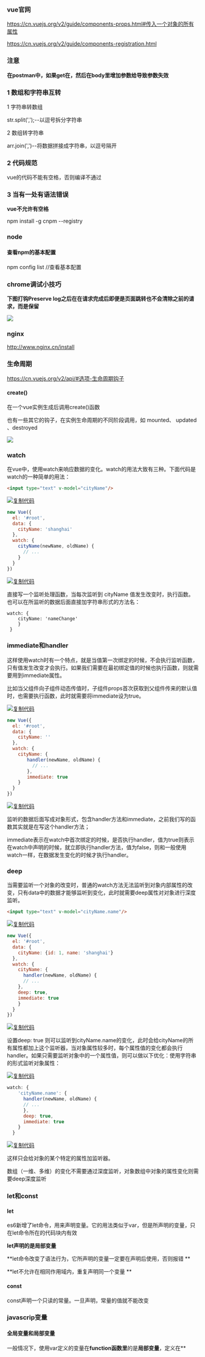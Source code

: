 

### vue官网

https://cn.vuejs.org/v2/guide/components-props.html#传入一个对象的所有属性

https://cn.vuejs.org/v2/guide/components-registration.html

### 注意 

**在postman中，如果get在，然后在body里增加参数给导致参数失效**

### 1 数组和字符串互转

1 字符串转数组

str.split(',');--以逗号拆分字符串

2 数组转字符串

arr.join(',')--将数据拼接成字符串，以逗号隔开

### 2 代码规范

vue的代码不能有空格，否则编译不通过



### 3 当有一处有语法错误

**vue不允许有空格**

npm install -g cnpm --registry



### node

#### 查看npm的基本配置

npm config list //查看基本配置

### chrome调试小技巧

**下图打钩Preserve log之后在在请求完成后即便是页面跳转也不会清除之前的请求，而是保留**

![](D:\note\note\images\chrome调试小技巧.png)



### nginx

http://www.nginx.cn/install



### 生命周期

https://cn.vuejs.org/v2/api/#选项-生命周期钩子

#### create()

在一个vue实例生成后调用create()函数

 也有一些其它的钩子，在实例生命周期的不同阶段调用，如 mounted、 updated 、destroyed  

![](D:\softpackage\note\note\images\vue\vue生命周期.png)

### watch

在vue中，使用watch来响应数据的变化。watch的用法大致有三种。下面代码是watch的一种简单的用法：

```html
<input type="text" v-model="cityName"/>
```

[![复制代码](https://common.cnblogs.com/images/copycode.gif)](javascript:void(0);)

```javascript
new Vue({
  el: '#root',
  data: {
    cityName: 'shanghai'
  },
  watch: {
    cityName(newName, oldName) {
      // ...
    }
  } 
})
```

[![复制代码](https://common.cnblogs.com/images/copycode.gif)](javascript:void(0);)

直接写一个监听处理函数，当每次监听到 cityName 值发生改变时，执行函数。也可以在所监听的数据后面直接加字符串形式的方法名：

```
watch: {
    cityName: 'nameChange'
    }
 } 
```

### immediate和handler

这样使用watch时有一个特点，就是当值第一次绑定的时候，不会执行监听函数，只有值发生改变才会执行。如果我们需要在最初绑定值的时候也执行函数，则就需要用到immediate属性。

比如当父组件向子组件动态传值时，子组件props首次获取到父组件传来的默认值时，也需要执行函数，此时就需要将immediate设为true。

[![复制代码](https://common.cnblogs.com/images/copycode.gif)](javascript:void(0);)

```javascript
new Vue({
  el: '#root',
  data: {
    cityName: ''
  },
  watch: {
    cityName: {
    　　handler(newName, oldName) {
      　　// ...
    　　},
    　　immediate: true
    }
  } 
})
```

[![复制代码](https://common.cnblogs.com/images/copycode.gif)](javascript:void(0);)

监听的数据后面写成对象形式，包含handler方法和immediate，之前我们写的函数其实就是在写这个handler方法；

immediate表示在watch中首次绑定的时候，是否执行handler，值为true则表示在watch中声明的时候，就立即执行handler方法，值为false，则和一般使用watch一样，在数据发生变化的时候才执行handler。

### deep

当需要监听一个对象的改变时，普通的watch方法无法监听到对象内部属性的改变，只有data中的数据才能够监听到变化，此时就需要deep属性对对象进行深度监听。

```html
<input type="text" v-model="cityName.name"/>
```

[![复制代码](https://common.cnblogs.com/images/copycode.gif)](javascript:void(0);)

```javascript
new Vue({
  el: '#root',
  data: {
    cityName: {id: 1, name: 'shanghai'}
  },
  watch: {
    cityName: {
      handler(newName, oldName) {
      // ...
    },
    deep: true,
    immediate: true
    }
  } 
})
```

[![复制代码](https://common.cnblogs.com/images/copycode.gif)](javascript:void(0);)

设置deep: true 则可以监听到cityName.name的变化，此时会给cityName的所有属性都加上这个监听器，当对象属性较多时，每个属性值的变化都会执行handler。如果只需要监听对象中的一个属性值，则可以做以下优化：使用字符串的形式监听对象属性：

[![复制代码](https://common.cnblogs.com/images/copycode.gif)](javascript:void(0);)

```javascript
watch: {
    'cityName.name': {
      handler(newName, oldName) {
      // ...
      },
      deep: true,
      immediate: true
    }
  }
```

[![复制代码](https://common.cnblogs.com/images/copycode.gif)](javascript:void(0);)

这样只会给对象的某个特定的属性加监听器。

数组（一维、多维）的变化不需要通过深度监听，对象数组中对象的属性变化则需要deep深度监听

### let和const

#### let

 es6新增了let命令，用来声明变量。它的用法类似于var，但是所声明的变量，只在let命令所在的代码块内有效 

**let声明的是局部变量**

**let命令改变了语法行为，它所声明的变量一定要在声明后使用，否则报错 **

**let不允许在相同作用域内，重复声明同一个变量 **

#### const

 const声明一个只读的常量。一旦声明，常量的值就不能改变 

### javascrip变量

#### 全局变量和局部变量

一般情况下，使用var定义的变量在**function函数里**的是**局部变量**，定义在**<script>块**中，在**function函数外**的是全局变量

 **当我们使用访问一个没有声明的变量时，JS会报错；而当我们给一个没有声明的变量赋值时，JS不会报错，相反它会认为我们是要隐式声明一个全局变量，这一点一定要注意** 

~~~javascript
<script>
    var str1 = "hello1";        //定义一个全局变量，实际上是一个variable
    str2 = "hello2";            //定义一个全局变量，实际上是在global下创建一个property
    window.str3 = "hello3";     //定义一个全局变量
    function func(){
        var str4 = "hello4";    //定义一个局部变量
        str5 = "hello5";   //定义一个全局变量--不是使用var生命变量，默认是全局变量，不管是全局在函数里
    }
</script>

 function func(){
    var a = b = 0;
        //. . .
 }
// a 是局部变量，b 是全局变量。原因很简单，由于操作符的优先级是从右到左的,先声明了变量b,然后再声明变量a,声明变量b并没有var关键字，按照没有var声明默认是全局变量的原则，所以变量b是全局变量

~~~

**同名变量，局部变量优先于全局变量，即就近原则**

#### 变量的内存释放

使用 **var** 创建的变量不能使用 **delete** 释放内存。

不使用 **var** 创建的变量可以使用 **delete** 释放内存

~~~javascript
<script>
    var a = 1;          //全局变量
    window.b = 2;       //全局变量
    delete a;
    delete b;
    Write(typeof a);
    Write(typeof b);
    (function func(){
        var c = 3;      //局部变量
        d = 4;          //全局变量
        delete c;
        delete d;
        Write(typeof c);
        Write(typeof d);
    })();
</script>
~~~

```
Javascript允许在函数的任意地方声明多个变量，无论在哪里声明，效果都等同于在函数顶部进行声明
```

~~~javascript
<script>
    var str = "我是妹子";
    (function func(){
        Write(str);
        var str = "我不是妹子";
        Write(str);
    })();
</script>
~~~

上面的代码等同于下面这段代码

~~~javascript
<script>
    var str = "我是妹子";
    (function func(){
        var str;    //系统自动赋值为 str = undefined
        Write(str);
        var str = "我不是妹子";
        Write(str);
    })();
</script>
~~~

### data()

 **类型**：`Object | Function` 

 **限制**：组件的定义只接受 `function` 

 Vue 实例的数据对象。Vue 将会递归将 data 的属性转换为 getter/setter，从而让 data 的属性能够响应数据变化。**对象必须是纯粹的对象 (含有零个或多个的 key/value 对)**：浏览器 API 创建的原生对象，原型上的属性会被忽略。大概来说，data 应该只能是数据 - 不推荐观察拥有状态行为的对象 



 在 `Vue` 中,我们定义数据使用 `data` 

 在 `Vue` 的根节点里,它是一个对象 

```javascript
var app = new Vue({
    el: '#app',
    data: {
      msg: 'this is msg'
    })
```

 在`components` 中,它是一个函数,内部返回一个对象 

~~~javascript
export default {
  name: 'cart-buy-button',
  data () {
    return {
      testNum: 0,
      addCounter: 0,
      removeCounter: 0
    }
  }
}
~~~

 因为 vue 根节点,在整个vue单页面实例中,它有且只有一个,所以 `data` 可以设置成一个 `Object{}` 

 子组件可能会多次实例化和调用,所以为了确保子组件的数据的独立性和隔离性,需要使用 `data(){return{}}` 的方法.每次返回一个新的对象 

**Vue在实例化的时候会把 `data` 里的属性使用 `ES5` 提供的 `Object.defineProperty` 重新定义一遍,并设置其属性的 `get`和 `set**

**Vue对于表单元素的`双向绑定`和非表单元素的`单向数据流`属性** -- 双向绑定的意思是，当改变声明的变量的值时，使用该变量的同步改变，单项就是不同步改变

原因：

非`data`里声明,而是你自己定义的属性,那它就是一个普通的属性,vue不会去对待它(使用Object.defineProperty)去重新定义.所以,就无法检测到变化,不能检测到变化,就无法支持所有的数据流特性了



### router

路由配置

1 npm install vue-router --save-dev

2 配置

1. 在src里新建router/index.js
2. 在src下面新建main.js 和 App.vue
3. 在router/index.js 配置路由路径和对应的组件

3 写路由

~~~vue
import Vue from 'vue';
import VueRouter from 'vue-router';

// 使用插件, 用use
Vue.use(VueRouter); // 调用一个这个方法

// 路由的数组
const routes = [
    {
        // 访问路径
        path: '/film',
        component: () => import('@/views/film'),
    },
    {
        // 访问路径
        path: '/cinema',
        component: () => import('@/views/cinema'),
    },
    {
        // 访问路径
        path: '/pintuan',
        component: () => import('@/views/pintuan'),
    },
    {
        // 访问路径
        path: '/my',
        component: () => import('@/views/my'),
		children:[
			...
			name:'queryName'
			...
		]
    },
];

const router = new VueRouter({
    routes
});
export default router;
~~~

**注意:this.$router.push({name:'queryName',query:{paraId:1,para2:'1234456'}}),这个里的name属性指children里的name属性，例如上面的queryName**

个人例子:

~~~vue
this.$router.push({
        name: "router33",
        query: {
          flag: "router",
          flagId: 23
        }
      });

...
{
    path: "/router1",
    name: "router1",
    component: Layout,
    children: [
      {
        path: "router2",
        component: () => import("@/app/views/router/routerTest"),
        name: "router2",
        meta: { title: "router2", icon: "dashboard", noCache: true },
        children:[
          {
            path: "router3",
            component:()=> import ("@/app/views/router/routerTest"),
            name:"router33"
          }
        ]
      }
}
...
~~~



由于动态路由也是传递params的，所以在 this.$router.push() 方法中**path不能和params一起使用**，否则params将无效。**需要用name来指定页面**

```vue
// 字符串
this.$router.push('home')

// 对象
this.$router.push({ path: 'home' })

// 命名的路由
this.$router.push({ name: 'user', params: { userId: '123' }})

// 带查询参数，变成 /register?plan=private
this.$router.push({ path: 'register', query: { plan: 'private' }})
this.$router.push();
```

 **意：如果提供了 `path`，`params` 会被忽略，上述例子中的 `query` 并不属于这种情况。取而代之的是下面例子的做法，你需要提供路由的 `name` 或手写完整的带有参数的 `path`** 

```vue
const userId = '123'
router.push({ name: 'user', params: { userId }}) // -> /user/123
router.push({ path: `/user/${userId}` }) // -> /user/123
// 这里的 params 不生效
router.push({ path: '/user', params: { userId }}) // -> /user
```

#### 目标页面接收参数

1 在目标页面通过this.$route.params获取参数

```vue
<p>提示：{{this.$route.params.alert}}</p>
```

2 在目标页面通过this.$route.query 获取参数

```vue
//传值
this.$router.push({path:"/menLink",query:{alert:"页面跳转成功"}})

//用query获取值
<p>提示：{{this.$route.query.alert}}</p>
```

**两种方式的区别是query传参的参数会带在url后边展示在地址栏，params传参的参数不会展示到地址栏。需要注意的是接收参数的时候是route而不是router。两种方式一一对应，名字不能混用**

### $options

- **类型**：`Object`

用于当前 Vue 实例的初始化选项。需要在选项中包含自定义属性时会有用处

### 导入组件

https://www.jianshu.com/p/7f3599f310a6

https://cn.vuejs.org/v2/guide/components-registration.html

### this

~~~html
<!DOCTYPE html>
<html>
<head>
    <meta charset="UTF-8">
    <title></title>
    <script src="http://libs.baidu.com/jquery/2.0.0/jquery.js"></script>
    <script src="https://unpkg.com/vue@2.5.9/dist/vue.js"></script>
</head>
<div id="app" style="width: 100%;height: auto;font-size:20px;">
    <p id="id1"></p>
    <p id="id2"></p>
</div>
<script type="text/javascript">
    var message = "Hello!";
    var app = new Vue({
        el:"#app",
        data:{
            message: "你好！"
        },
        created: function() {
          this.showMessage1();    //this 1
          this.showMessage2();   //this 2
        },
        methods:{
            showMessage1:function(){
                setTimeout(function() {
                   document.getElementById("id1").innerText = this.message;  //this 3
                }, 10)
            },
            showMessage2:function() {
                setTimeout(() => {
                   document.getElementById("id2").innerText = this.message;  //this 4
                }, 10)
            }
        }
    });
</script>
</html>
~~~

第一个输出英文"Hello!”，第二个输出中文“你好！”。这说明了showMessage1()里的this指的是window，而showMessage2()里的this指的是vue实例。
 ※  对于普通函数（包括匿名函数），this指的是直接的调用者，在非严格模式下，如果没有直接调用者，this指的是window。showMessage1()里setTimeout使用了匿名函数，this指向
 window。
 ※  箭头函数是没有自己的this，在它内部使用的this是由它定义的宿主对象决定。showMessage2()里定义的箭头函数宿主对象为vue实例，所以它里面使用的this指向vue实例。
 注：
 【普通函数的this】
 普通函数的this是由动态作用域决定，它总指向于它的直接调用者。具体可以分为以下四项：
 this总是指向它的直接调用者， 例如 obj.func() ,那么func()里的this指的是obj。
 在默认情况(**非严格模式**,未使用 '**use strict**')，如果函数没有直接调用者，this为window
 在严格模式下,如果函数没有直接调者，this为undefined
 使用call,apply,bind绑定的，this指的是绑定的对象
 绑定vue实例到this的方法
 为了避免this指向出现歧义，有两种方法绑定this。
 使用bind

~~~vue
//showMessage1()可以改为：
showMessage1:function(){
    setTimeout(function() {
       document.getElementById("id1").innerText = this.message;  //this 3
    }.bind(this), 10)
}
~~~

对setTimeout()里的匿名函数使用bind()绑定到vue实例的this。这样在匿名函数内的this也为vue实例。
 把vue实例的this赋值给另一个变量再使用
 showMessage1()也可以改为

~~~vue
showMessage1:function(){
    var self = this;
    setTimeout(function() {
       document.getElementById("id1").innerText = self.message;  //改为self
    }.bind(this), 10
}
~~~

### $refs

 **类型**：`Object` 

 一个对象，持有注册过 [`ref` 特性](https://cn.vuejs.org/v2/api/#ref) 的所有 DOM 元素和组件实例  

ref 被用来给DOM元素或子组件注册引用信息。引用信息会根据父组件的 $refs 对象进行注册。如果在普通的DOM元素上使用，引用信息就是元素; 如果用在子组件上，引用信息就是组件实例

**注意：只要想要在Vue中直接操作DOM元素，就必须用ref属性进行注册**

### dom操作

https://cloud.tencent.com/developer/article/1492991

https://www.jb51.net/article/136596.htm

## [vue里操作DOM](https://www.cnblogs.com/ssszjh/p/9716398.html)

一般来说你要在vue里操作DOM，要先在标签里加上ref=“”，如下：

```vue
<h2 ref="s" @click="sss">Essential Links</h2>
```

然后在点击的事件sss写下你想要的效果代码：（注意的是上面的ref的s，要写在下面this.$refs，不要忘了）

```vue
methods: {
        sss() {
            this.$refs.s.style.color = "blue";
			// 第二种写法
			this.$refs["form"].validate(valid => {
				
			});
        }

    }
```

如果你想要弄更多的效果，特效就要引入Jquery

1.npm install jquery --save

2.在项目根目录下的build目录下找到webpack.base.conf.js文件，在开头使用以下代码引入webpack，因为该文件默认没有引用,如下：

```vue
var webpack = require('webpack')
```

3.还是该文件,在module.exports模块里写下这一段

[![复制代码](https://common.cnblogs.com/images/copycode.gif)](javascript:void(0);)

```vue
plugins: [
        new webpack.ProvidePlugin({
            $: "jquery",
            jQuery: "jquery",
            jquery: "jquery",
            "window.jQuery": "jquery"
        })
    ],
```

[![复制代码](https://common.cnblogs.com/images/copycode.gif)](javascript:void(0);)

4.main.js里导入jQuery

```vue
import 'jquery'
```

5.若有.eslintrc.js文件，则在module.exports中，为env添加一个键值对 `jquery: true` 就可以了

若无这个文件，则不用管

这个时候我们可以来测试了

在created的生命周期里写下：console.log($('选择器'));

浏览器显示：

![img](https://img2018.cnblogs.com/blog/1472459/201809/1472459-20180927234935323-1820797913.jpg)

就成功了

不过值得注意的是：

你要使用jQuery，要在vue渲染完成后，才使用

就是在mounted周期里用，如：

```vue
 mounted() {
        $(".hello").css("color", "red");
        $(".aaa").css("color", "red");
    },
```



### 父子组件

**组件需要注册才能使用**

父子组件的区别是**被引入的就是子组件**，**子组件需要用到父组件的数据，不需要引入父组件，直接按照语法传参即可**

父组件需要用到子组件的数据，需要使用import引入子组件，并注册在compoment下(即向父组件注册子组件)，例子

#### 父组件

~~~vue
<template>
...
</template>
import Child1 from "@/portal/components/Child1";
import { Child2 } from "@/portal/utils/Child2";
import { Child3 } from "@/portal/components/Child3";
import Child4 from "./edit/Child4";
import Child5 from "./edit/Child5";
export default {
  name: "parent", //多语言的名称前缀为name的值
  components: {//子组件
    Child1,
    Child2,
    Child3,
    Child4,
	Child5
  },
...
}
~~~

#### 子组件

~~~vue
<template>
...
</template>
export default {
  name: "Child4",
  components: {},
  props: {
    addFlag: {
      type: Boolean,
      default: false
    },
    params: {
      type: Object,
      default: null
    }
...
}
~~~

#### 父子组件传参

https://www.jianshu.com/p/09a5b0843926

https://blog.csdn.net/weixin_44849078/article/details/89227848

#### 子传父

##### 例子1

子组件

~~~vue
<template>
	<button v-on:click="updateParentValue">点击传值</button>
</template>

<script>
export default {
  data () {
    return {
    	
    },
    methods: {
    	updateParentValue () {
    		this.$emit('updateParentValue', 'abcde');
    	}
    }
  }
}
</script>

~~~

父组件

~~~vue
<template>
	<div></div>
</template>

<script>
export default {
  data () {
    return {
    	
    },
    methods: {
    	updateParentValue (childrenValue) {
    		console.log(childrenValue); // 'abcde'
    	}
    }
  }
}
</script>
~~~

##### 例子2

子组件

在子组件通过点击事件触发子组件向父组件传参

~~~vue
...
<script>
    // 元素的点击事件
    method(){
        ...
        eleClilkFunction(){
            let childData ={
                childDataList=this.childData,
                opType:"del"
            }
            this.$emit('childData', childData);
    	}
        ...
	}

</script>

...
~~~

父组件

~~~vue
<template>
...
// 引入子组件并注册,parentData同时可以向子组件传值
<child-component :parentData="parentData" @childData="childData"></child-component>
...
</template>
<script>
	...
    method(){
        // params就是子组件传给父组件的值,childData()函数在子组件触发事件触发子组件向父组件传值到
        // 这个函数由子组件的事件触发
        childData(params){
            
            if("del"===params.opType){
               let childDataList=params.childDataList;
                ... 业务逻辑
               }
        }
    }
    ...
    
</script>
~~~



### if

参数类型可以不是boolean

debugger

### 调试

https://cn.vuejs.org/v2/cookbook/debugging-in-vscode.html#在浏览器中展示源代码

### json

1、将对象转换为JSON格式字符串

```vue
JSON.stringify(object)
```

2、将JSON字符串转换为对象

```vue
JSON.parse(jsonString);
```



### export default

https://www.cnblogs.com/win-and-coffee/p/10186649.html

###  observer 

https://segmentfault.com/a/1190000008377887?utm_source=tag-newest

### 自定义组件

:tableHeader="tableHeader"

:xxx表示属性或者函数

### 国际化

https://blog.csdn.net/Dream_xun/article/details/82743762

https://q.cnblogs.com/q/108194

###  <el-select

~~~vue
<el-form ref="form" :model="form" style="width:300px;margin:0 auto;">
      <el-form-item label="名字">
        <el-select @change="selectGet" v-model="form.region" placeholder="请选择名字">
          <el-option 
            v-for="item in selectList" 
            :key="item.id"
            :label="item.name"
            :value="item.id"
          ></el-option>
        </el-select>
      </el-form-item>
    </el-form>
~~~

~~~vue
 data() {
    return {
      selectList:[
          {id:0,name:'张三'},
          {id:1,name:'里三'},
          {id:2,name:'李四'}
        ],
      form: {
        region: ""
      }
    };
  }
~~~

~~~vue
selectGet(vId){
      let obj = {};
      obj = this.selectList.find((item)=>{//这里的selectList就是上面遍历的数据源
          return item.id === vId;//筛选出匹配数据
      });
      console.log(obj.name);//我这边的name就是对应label的
      console.log(obj.id);
    }
~~~

### form表单

https://blog.csdn.net/qq_33616027/article/details/90290239

~~~vue
<template>
    <div>
        <el-form :model="dengmiQueryForm" ref="dengmiQueryForm" label-width="100px" class="demo-ruleForm" size="mini">
            <el-row>
                <el-col span="8">
                    <el-form-item label="谜面">
                        <el-input v-model="dengmiQueryForm.mimian"></el-input>
                    </el-form-item>
                </el-col>
                <el-col span="8">
                    <el-form-item label="谜目">
                        <el-input v-model="dengmiQueryForm.mimu"></el-input>
                    </el-form-item>
                </el-col>
                <el-col span="8">
                    <el-form-item label="谜格">
                        <el-input v-model="dengmiQueryForm.mige"></el-input>
                    </el-form-item>
                </el-col>
            </el-row>
            <el-row>
                <el-col span="8">
                    <el-form-item label="谜底">
                        <el-input v-model="dengmiQueryForm.midi"></el-input>
                    </el-form-item>
                </el-col>
                <el-col span="8">
                    <el-form-item label="作者">
                        <el-input v-model="dengmiQueryForm.zuozhe"></el-input>
                    </el-form-item>
                </el-col>
                <el-col span="8">
                    <el-form-item label="谜底字数">
                        <el-input v-model="dengmiQueryForm.midiLength"></el-input>
                    </el-form-item>
                </el-col>
            </el-row>
            <el-row>
                <el-col>
                    <el-button type="primary" @click="submitForm" icon="el-icon-search">查询</el-button>
                    <el-button type="warning" @click="resetForm" icon="el-icon-search" plain>重置</el-button>
                </el-col>
            </el-row>
        </el-form>
    </div>
</template>

<script>
    export default {
        name: "dengmiQuery",
        data() {
            return {
                dengmiQueryForm: {
                    mimian:'',
                    mimu:'',
                    mige:'',
                    midi:'',
                    zuozhe:'',
                    midiLength:''
                }
            };
        },
        methods: {
            submitForm(formName) {
                this.$refs[formName].validate((valid) => {
                    if (valid) {
                        alert('submit!');
                    } else {
                        console.log('error submit!!');
                        return false;
                    }
                });
            },
            resetForm(formName) {
                this.$refs[formName].resetFields();
            }
        }
    }
</script>

<style scoped>
   
</style>
~~~

###  

### 方法和属性调用

方法和属性调用需要this,不能和java那样直接调用,本文件内的也不可以

### 放大镜

~~~vue
<el-input
                  v-model="form.propertry">
                  <i slot="suffix" class="el-icon-search"></i>
</el-input>
~~~

### 常用方法

**push()** 方法可向数组的末尾添加一个或多个元素，并返回新的长度。

**pop()** 方法用于删除并返回数组的最后一个元素。

**shift()** 方法用于把数组的第一个元素从其中删除，并返回第一个元素的值。

**unshift()** 方法可向数组的开头添加一个或更多元素，并返回新的长度。

**splice()** 方法向/从数组中添加/删除项目，然后返回被删除的项目。

**sort()** 方法用于对数组的元素进行排序。

**reverse()** 方法用于颠倒数组中元素的顺序。

**filter()** 方法创建一个新的数组，新数组中的元素是通过检查指定数组中符合条件的所有元素。

**concat()** 方法用于连接两个或多个数组。

**slice()** 方法可从已有的数组中返回选定的元素。

**split()** 方法用于把一个字符串分割成字符串数组

#### 实现表格增删行效果

1 增行

~~~vue
addRow(tableData){
	let emptyRow={"partCode":'',"partLocalDesc":'',"unit":'',"applyQty":'',"balance":'',"remark":'',
        __id: Math.floor(Math.random() * Date.now()),
      };
	tableData.push(emptyRow);
}
~~~

2 删行

方法1 **在<el-table>标签的环境**下通过scope.$index把下标传到行数中

~~~vue
<template>
...
	<el-table>
        ...
        <el-table-column>
            <template>
                // tableData是定义在data(){}里的数组
                <el-button @click="delCurrentRow(scope.$index,tableData)"></el-button>
			</template>
    	</el-table-column>
        ...
    </el-table>
...
</template>

delCurrentRow(index,tableData{
	tableData.splice(index,1);
}
~~~

方法2  直接传scope

~~~vue
<template>
...
	<el-table>
        ...
        <el-table-column>
            <template>
                // tableData是定义在data(){}里的数组
                <el-button @click="delCurrentRow(scope,tableData)"></el-button>
			</template>
    	</el-table-column>
        ...
    </el-table>
...
</template>

delRow(index,tableData{
	tableData.splice(index,1);
}
~~~

方法3 直接操作tableData数组

~~~vue
<template>
...
	<el-table>
        ...
        <el-table-column>
            <template>
                // tableData是定义在data(){}里的数组
                <el-button @click="delCurrentRow"></el-button>
			</template>
    	</el-table-column>
        ...
    </el-table>
...
</template>

delCurrentRow(index,tableData{
// multipleSelection在data(){}定义
	let ids= this.multipleSelection.map((item)=>{
	// addRow函数定义了_id属性
		return item._id;
	});
	let newTableData=this.tableData.filter((item)=>{
		return ids.includes(item._id)==false;
	});
	this.tableData=newTableData;
}
~~~

### props vs data

1 props和data的区别是props定义的属性只有接收父组件修改字段的值，data可以在vue实例里操作修改，即在vue文件中

2 当前组件作为**弹框**引入时，当弹框关闭做props里定义的属性就回复默认值

子组件中的data数据，不是通过父组件传递的是子组件私有的，是可读可写的。

子组件中的所有 props中的数据，都是通过父组件传递给子组件的，是只读的

### watch

**Vue.js 有一个方法 watch，它可以用来监测Vue实例上的数据变动**

~~~vue
var vm = new Vue({
  data: {
    a: 1,
    b: 2,
    c: 3,
    d: 4,
    e: {
      f: {
        g: 5
      }
    }
  },
  watch: {
    a: function (val, oldVal) {
      console.log('new: %s, old: %s', val, oldVal)
    },
    // 方法名
    b: 'someMethod',
    // 该回调会在任何被侦听的对象的 property 改变时被调用，不论其被嵌套多深
    c: {
      handler: function (val, oldVal) { /* ... */ },
      deep: true
    },
    // 该回调将会在侦听开始之后被立即调用
    d: {
      handler: 'someMethod',
      immediate: true
    },
    e: [
      'handle1',
      function handle2 (val, oldVal) { /* ... */ },
      {
        handler: function handle3 (val, oldVal) { /* ... */ },
        /* ... */
      }
    ],
    // watch vm.e.f's value: {g: 5}
    'e.f': function (val, oldVal) { /* ... */ }
  }
})
vm.a = 2 // => new: 2, old: 1
~~~

~~~js
data:{
     a:1,
     b:{
         c:1
     }
 },
 watch:{
     a(val, oldVal){//普通的watch监听
         console.log("a: "+val, oldVal);
     },
     b:{//深度监听，可监听到对象、数组的变化
         handler(val, oldVal){
             console.log("b.c: "+val.c, oldVal.c);
         },
         deep:true //true 深度监听
     }
~~~

### v-model

在<el-form>中:model变量绑定了一个在data()的变量，<el-form>标签的子标签的v-model指令绑定的属性要在:model绑定的变量中定义

例子:

~~~vue
<templte>
	<el-form :model="formData">
        <el-form-item>
            <el-input v-model="formData.userName" />
        </el-form-item>
        <el-form-item>
			<el-input v-model="formData.userCode" />
        </el-form-item>
    </el-form>
</templte>
<script>
    ...
	data(){
       return{
           formData:{
               userCode:null
               //没有定义userName，则<el-input v-model="formData.userName" />无法输入
           }
       } 
    }
    ...
</script>
~~~

### mounted

html加载完成后执行。执行顺序：子组件-父组件

### ref

https://blog.csdn.net/qq_15509267/article/details/88286695

1 本页面获取dom元素

2 获取子组件的data

3 调用子组件的方法

- **类型**：`Object`

- **只读**

- **详细**：

  一个对象，持有注册过 [`ref` 特性](https://cn.vuejs.org/v2/api/#ref) 的所有 DOM 元素和组件实例

  用法1 

  ~~~vue
  <base-input ref="usernameInput"></base-input>
  ~~~

  现在在你已经定义了这个 `ref` 的组件里，你可以使用：

  ```vue
  this.$refs.usernameInput
  ```

用法2

~~~vue
<input ref="input">
~~~

甚至可以通过其父级组件定义方法：

~~~vue
methods: {
  // 用来从父级组件聚焦输入框
  focus: function () {
    this.$refs.input.focus()
  }
}
~~~

**`$refs` 只会在组件渲染完成之后生效**

用法3

~~~vue
<template>
...
  <el-form  ref="form">
    
  </el-form>
...
</template>
<script>
	data(){
        return {
          form:"formObj"  
        };
    },
    methods:{
        clickQuery(){
            //  返回一个form对象
            let formObj=this.$ref[this.form];
            // 或者可以这么写
            let formObj2 = this.$ref["formObj"];
        }
    }
</script>

~~~

**ref和v-for在一起的情况**

**ref只能调用子组件的方法和data里的属性，不能调用子组件的子组件的方法和data属性，想要调子组件的子组件的方法和data属性,需要在当前第一个子组件中定义ref属性的值，然后在第一个子组件里调用第二个子组件的方法，然后在父组件中调用封装了第二个子组件方法的方法**

### Vuex



### vue cli3

https://cli.vuejs.org/zh/

### vue的基本语法

3 关闭

5 和props对象统计的model对象

~~~vue
model: {
        prop: "showSelectPop",
        event: "change",
    },
~~~



~~~vue
<template>
// html
</template>

<script>
import xxx from "path1";
import xxxx from "path2";
import xxxxx from "path3";
// 注意:建议export default后面的大括号加一个空格
export default {
    //  导出默认模块的名称
    name:"",
    components:{
        
    },
    //data是一个函数
    data(){
        
    },
    // props是对象
    props:{
        
    },
    beforeCreate(){
        
    },
    create(){
        
    },
    mounted(){
        
    },
    beforeUpdate(){
        
    },
    updated(){
        
    },
    beforeDestroy(){
        
    },
    destroyed(){
        
    },
    beforeMount(){
        
    },
    methods:{
        
    }
}
</script>

<style>
// css写在这里
</style>
~~~

### async/await

async/await用来发布异步请求，从服务端获取数据

promise是异步编程的一种解决方案，比传统的回到和事件更好用，promise是一个容器，里面保存某个未来才会有结果的事件，从语法的角度是一个对象

例子

~~~vue
<template>
</template>
<script>
	...
    methods:{
        async syncFun(){
            console.log("async eg");
            let awaitResult = await  awaitFun();
            ...
        }
        async syncFun2(){
            try{
                console.log("async eg2");
           		let awaitResult2 = await  awaitFun();
            }catch(e){
                ...
            }
        }
        
    }
    ...
</script>
~~~



### model vs props

https://blog.csdn.net/Qin_Shuo/article/details/82693919



### import

**import在编译解析阶段就查找对应的路径，如果写的路径不存在就编译报错，并且没有提示，只是说编译报错**



### 插槽

#### 1 匿名插槽

例子:

父组件

~~~vue
<template>
    <div>
        <h3>我是一个父组件</h3>
        <!--显示子组件，在child组件写入一个HTML模板，该模板会替换子组件的slot-->
        <child>
            <div>
                有位非常漂亮的女同事，有天起晚了没有时间化妆便急忙冲到公司。结果那天她被记旷工了……
            </div>
        </child>
    </div>
</template>
~~~

子组件

~~~vue
<template>
    <div>
        <h5>我是子组件</h5>
        <slot></slot>
    </div>
</template>
~~~

渲染结果

~~~vue
 <div>
        <h3>我是一个父组件</h3>
        <div>
            <h5>我是子组件</h5>
            <div>
                有位非常漂亮的女同事，有天起晚了没有时间化妆便急忙冲到公司。结果那天她被记旷工了……
            </div>
        </div>
 </div>
~~~

#### 2 具名插槽

例子:

父组件

~~~vue
<template>
    <div>
        <h3>我是一个父组件</h3>
        <!--显示子组件-->
        <child>
            <div slot="zhang">老张</div>
            <div slot="wang">老王</div>
            <div>老李</div>
        </child>
    </div>
</template>
~~~

子组件

~~~vue
<template>
    <div>
        <h5>我是子组件</h5>
        <!--具名插槽-->
        <slot name="zhang"></slot>
        <!--具名插槽-->  
        <slot name="wang"></slot>
        <!--匿名插槽-->
        <slot></slot>
    </div>
</template>
~~~

最终渲染的结果

~~~vue
<div>
    <h3>我是一个父组件</h3>
    <!--显示子组件-->
    <div>
        <h5>我是子组件</h5>
        <div>老张</div>
        <div>老王</div>
        <div>老李</div>
    </div>
</div>
~~~

#### 3作用域插槽

作用域插槽需要绑定数据



### v-on和$event

[https://cn.vuejs.org/v2/guide/events.html#%E5%86%85%E8%81%94%E5%A4%84%E7%90%86%E5%99%A8%E4%B8%AD%E7%9A%84%E6%96%B9%E6%B3%95](https://cn.vuejs.org/v2/guide/events.html#内联处理器中的方法)

#### 事件修饰符

Vue.js 为 `v-on` 提供了**事件修饰符**。之前提过，修饰符是由点开头的指令后缀来表示的

- `.stop`
- `.prevent`
- `.capture`
- `.self`
- `.once`
- `.passive`

~~~vue
<!-- 阻止单击事件继续传播 -->
<a v-on:click.stop="doThis"></a>

<!-- 提交事件不再重载页面 -->
<form v-on:submit.prevent="onSubmit"></form>

<!-- 修饰符可以串联 -->
<a v-on:click.stop.prevent="doThat"></a>

<!-- 只有修饰符 -->
<form v-on:submit.prevent></form>

<!-- 添加事件监听器时使用事件捕获模式 -->
<!-- 即内部元素触发的事件先在此处理，然后才交由内部元素进行处理 -->
<div v-on:click.capture="doThis">...</div>

<!-- 只当在 event.target 是当前元素自身时触发处理函数 -->
<!-- 即事件不是从内部元素触发的 -->
<div v-on:click.self="doThat">...</div>
~~~

#### 按键码

为了在必要的情况下支持旧浏览器，Vue 提供了绝大多数常用的按键码的别名

- `.enter`
- `.tab`
- `.delete` (捕获“删除”和“退格”键)
- `.esc`
- `.space`
- `.up`
- `.down`
- `.left`
- `.right`

例子:

~~~vue
<input v-on:keyup.enter="submit">
~~~

### $nextTick

- 在Vue生命周期的`created()`钩子函数进行的DOM操作一定要放在`Vue.nextTick()`的回调函数中

在`created()`钩子函数执行的时候DOM 其实并未进行任何渲染，而此时进行DOM操作无异于徒劳，所以此处一定要将DOM操作的js代码放进`Vue.nextTick()`的回调函数中。与之对应的就是`mounted()`钩子函数，因为该钩子函数执行时所有的DOM挂载和渲染都已完成，此时在该钩子函数中进行任何DOM操作都不会有问题 。

- 在数据变化后要执行的某个操作，而这个操作需要使用随数据改变而改变的DOM结构的时候，这个操作都应该放进`Vue.nextTick()`的回调函数中

具体原因在Vue的官方文档中详细解释：

Vue 异步执行 DOM 更新。只要观察到数据变化，Vue 将开启一个队列，并缓冲在同一事件循环中发生的所有数据改变。如果同一个 watcher 被多次触发，只会被推入到队列中一次。这种在缓冲时去除重复数据对于避免不必要的计算和 DOM 操作上非常重要。然后，在下一个的事件循环“tick”中，Vue 刷新队列并执行实际 (已去重的) 工作。Vue 在内部尝试对异步队列使用原生的 `Promise.then` 和`MessageChannel`，如果执行环境不支持，会采用 `setTimeout(fn, 0)`代替。

例子

~~~vue
<template>
    <div >
            <el-tabs v-model="activeTab" type="card" class="outside-tabs">
                <el-tab-pane :label="item.title" :name="item.name" v-for="item in tabs" :key="item.name" />
            </el-tabs>
            <a  :params="tabs[0].params" v-if="activeTab === 'a'" />
            <b :params="tabs[1].params" v-if="activeTab === 'b'" />
    </div>
</template>
<script>
import a from "./abc";
import b from "./cde";
export default {
  name: "nextClik",
  components: {
      a,
      b
  },
  data() {
    return {
      activeTab: "a",
      tabs : [
      {
        title: this.$t("msg.Title1"),
        name: "a",
        component: a,
        closable: false,
        params:{lovs:{},switch:this.switch.bind(this),change:this.change.bind(this)}
      },
      {
        title: this.$t('msg.Title2'),
        name: "b",
        component: b,
        closable: false,
        params: {lovs: {},firstpag: this.firstpag.bind(this)}
      }
    ],
    };
  },
  methods: {
    switch(i){
        this.activeTab = 'a';
    },
    firstpag(i){
        this.activeTab = 'b';
    },
    change(i){
    }
  },
  created(){
    try{
      const lang=this.$i18n.locale;
      let compomentName = this.$options.name;
      let newCompomentName= compomentName+"_"+lang;
      console.log('newCompomentName',newCompomentName);
      const locals = require("./next/"+newCompomentName);
      this.$i18n.mergeLocaleMessage(lang, locals);
      //重点在这里，$nextTick函数，只有将tabs的初始化放在nextTick，tabs的title属性的this.$t("msg.Title1")才生效
      this.$nextTick(()=>{
        this.tabs =
          [
          {
            title: this.$t("msg.Title1"),
            name: "a",
            component: a,
            closable: false,
            params:{lovs:{},switch:this.switch.bind(this),change:this.change.bind(this)}
          },
          {
            title: this.$t('msg.Title2'),
            name: "b",
            component: b,
            closable: false,
            params: {lovs: {},firstpag: this.firstpag.bind(this)}
          }];
      })

    }catch(e){
      console.log('----------------------------------------error',e);
      debugger;
    }
  }
};
</script>
<style lang="scss">
</style>

~~~

### created

在实例创建完成后被立即调用。在这一步，实例已完成以下的配置：**数据观测 (data observer)**，属性和方法的运算，watch/event 事件回调。然而，挂载阶段还没开始，$el 属性目前不可见。---官方贴的

### beforeCreate

在实例初始化之后，数据观测 (data observer) 和 event/watcher 事件配置之前被调用。---官方贴的



### props

**props里的属性的可以是一个数组**

例子

~~~vue
...
props:{
	prop1:{
		// 类型可以是Array,Object,Function
		type:[Array,Object,Function],
		require:true
	}
}
...
~~~

